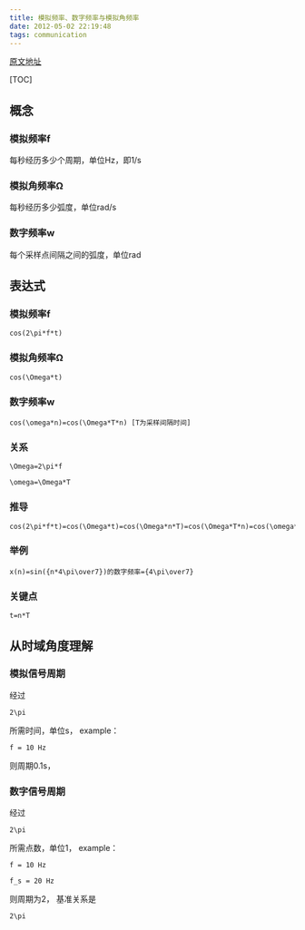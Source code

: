 ```yaml
---
title: 模拟频率、数字频率与模拟角频率
date: 2012-05-02 22:19:48
tags: communication
---
```

[原文地址](http://www.cnblogs.com/liangxiaxu/archive/2012/05/02/2479843.html)

[TOC]

## 概念
### 模拟频率f
每秒经历多少个周期，单位Hz，即1/s
### 模拟角频率Ω
每秒经历多少弧度，单位rad/s
### 数字频率w
每个采样点间隔之间的弧度，单位rad

## 表达式
### 模拟频率f
```mathjax
cos(2\pi*f*t)
```
### 模拟角频率Ω
```mathjax
cos(\Omega*t)
```
### 数字频率w
```mathjax
cos(\omega*n)=cos(\Omega*T*n) [T为采样间隔时间]
```

### 关系
```mathjax
\Omega=2\pi*f
```

```mathjax
\omega=\Omega*T
```

### 推导
```mathjax
cos(2\pi*f*t)=cos(\Omega*t)=cos(\Omega*n*T)=cos(\Omega*T*n)=cos(\omega*n)
```

### 举例
```mathjax
x(n)=sin({n*4\pi\over7})的数字频率={4\pi\over7}
```

### 关键点
```mathjax
t=n*T
```

## 从时域角度理解

### 模拟信号周期
经过
```mathjax
2\pi
```
所需时间，单位s，
example：
```mathjax
f = 10 Hz
```
则周期0.1s，

### 数字信号周期
经过
```mathjax
2\pi
```
所需点数，单位1，
example：
```mathjax
f = 10 Hz
```
```mathjax
f_s = 20 Hz
```
则周期为2，
基准关系是
```mathjax
2\pi
```
